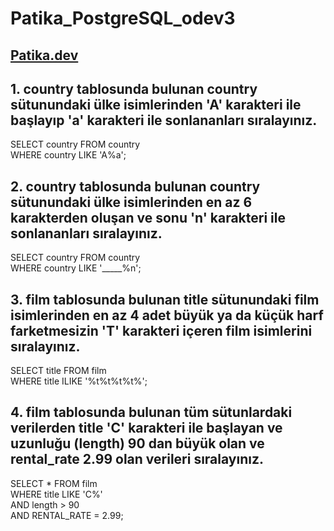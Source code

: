 # Patika_PostgreSQL_odev3
## [Patika.dev](www.patika.dev)

## 1. country tablosunda bulunan country sütunundaki ülke isimlerinden 'A' karakteri ile başlayıp 'a' karakteri ile sonlananları sıralayınız.<br>
SELECT country  FROM country <br>
WHERE country LIKE 'A%a';

## 2. country tablosunda bulunan country sütunundaki ülke isimlerinden en az 6 karakterden oluşan ve sonu 'n' karakteri ile sonlananları sıralayınız.
SELECT country  FROM country <br>
WHERE country LIKE '_____%n';

## 3. film tablosunda bulunan title sütunundaki film isimlerinden en az 4 adet büyük ya da küçük harf farketmesizin 'T' karakteri içeren film isimlerini sıralayınız.
SELECT title FROM film <br>
WHERE title  ILIKE '%t%t%t%t%';

## 4. film tablosunda bulunan tüm sütunlardaki verilerden title 'C' karakteri ile başlayan ve uzunluğu (length) 90 dan büyük olan ve rental_rate 2.99 olan verileri sıralayınız.
SELECT * FROM film <br>
WHERE title LIKE 'C%' <br>
AND length > 90 <br>
AND RENTAL_RATE  = 2.99;
